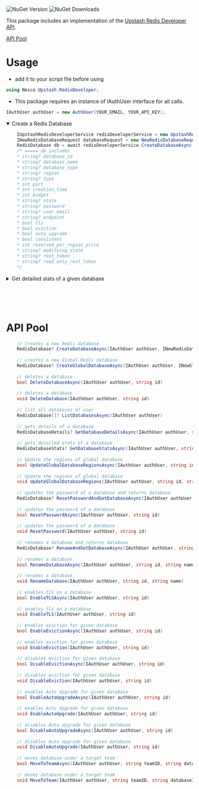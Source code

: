 ![NuGet Version](https://img.shields.io/nuget/v/Nesco.Upstash.RedisDeveloper?logo=nuget&label=nuget%20version&link=https%3A%2F%2Fwww.nuget.org%2Fpackages%2FNesco.Upstash.RedisDeveloper)
![NuGet Downloads](https://img.shields.io/nuget/dt/Nesco.Upstash.RedisDeveloper?logo=nuget&label=nuget%20downloads&link=https%3A%2F%2Fwww.nuget.org%2Fpackages%2FNesco.Upstash.RedisDeveloper)


This package includes an implementation of the [Upstash Redis Developer API](https://upstash.com/docs/devops/developer-api/redis/).

[API Pool](#api-pool)

# Usage

* add it to your script file before using

```c#
using Nesco.Upstash.RedisDeveloper;
```

* This package requires an instance of IAuthUser interface for all calls.

```c#
IAuthUser authUser = new AuthUser(YOUR_EMAIL, YOUR_API_KEY);
```


<details open>
<summary>Create a Redis Database</summary>

```csharp
    IUpstashRedisDeveloperService redisDeveloperService = new UpstashRedisDeveloperService();
    INewRedisDatabaseRequest databaseRequest = new NewRedisDatabaseRequest(name:"test-db", region:"eu-west-1", tls:true);
    RedisDatabase db = await redisDeveloperService.CreateDatabaseAsync(authUser, newRedisDatabaseRequest);
    /* ===== db includes
    * string? database_id
    * string? database_name
    * string? database_type
    * string? region
    * string? type
    * int port
    * int creation_time
    * int budget
    * string? state
    * string? password
    * string? user_email
    * string? endpoint
    * bool tls
    * bool eviction
    * bool auto_upgrade
    * bool consistent
    * int reserved_per_region_price
    * string? modifying_state
    * string? rest_token
    * string? read_only_rest_token
    */
```
</details>
<details>
<summary>Get detailed stats of a given database</summary>

```c#
    IUpstashRedisDeveloperService redisDeveloperService = new UpstashRedisDeveloperService();
    RedisDatabaseStats dbStats = await redisDeveloperService.GetDatabaseStatsAsync(authUser, db.database_id)
```
</details>

</br>
</br>
</br>
</br>

# API Pool

```C#   
    // Creates a new Redis database
    RedisDatabase? CreateDatabaseAsync(IAuthUser authUser, INewRedisDatabaseRequest newRedisDatabaseRequest)
        
    // creates a new Global Redis database
    RedisDatabase? CreateGlobalDatabaseAsync(IAuthUser authUser, INewGlobalRedisDatabaseRequest newGlobalRedisDatabaseRequest)
        
    // deletes a database
    bool DeleteDatabaseAsync(IAuthUser authUser, string id)
        
    // deletes a database
    void DeleteDatabase(IAuthUser authUser, string id)
        
    // list all databases of user
    RedisDatabase[]? ListDatabasesAsync(IAuthUser authUser)
        
    // gets details of a database
    RedisDatabaseDetails? GetDatabaseDetailsAsync(IAuthUser authUser, string id, bool hideCredentials)
        
    // gets detailed stats of a database
    RedisDatabaseStats? GetDatabaseStatsAsync(IAuthUser authUser, string id)
        
    // Update the regions of global database
    bool UpdateGlobalDatabaseRegionsAsync(IAuthUser authUser, string id, string[] readRegions)
        
    // Update the regions of global database
    void UpdateGlobalDatabaseRegions(IAuthUser authUser, string id, string[] readRegions)
        
    // updates the password of a database and returns database
    RedisDatabase? ResetPasswordAndGetDatabaseAsync(IAuthUser authUser, string id)
        
    // updates the password of a database
    bool ResetPasswordAsync(IAuthUser authUser, string id)
        
    // updates the password of a database
    void ResetPassword(IAuthUser authUser, string id)
        
    // renames a database and returns database
    RedisDatabase? RenameAndGetDatabaseAsync(IAuthUser authUser, string id, string name)
        
    // renames a database
    bool RenameDatabaseAsync(IAuthUser authUser, string id, string name)
        
    // renames a database
    void RenameDatabase(IAuthUser authUser, string id, string name)
        
    // enables tls on a database
    bool EnableTLSAsync(IAuthUser authUser, string id)
        
    // enables tls on a database
    void EnableTLS(IAuthUser authUser, string id)
        
    // enables eviction for given database
    bool EnableEvictionAsync(IAuthUser authUser, string id)
        
    // enables eviction for given database
    void EnableEviction(IAuthUser authUser, string id)
        
    // disables eviction for given database
    bool DisableEvictionAsync(IAuthUser authUser, string id)
        
    // disables eviction for given database
    void DisableEviction(IAuthUser authUser, string id)
        
    // enables Auto Upgrade for given database
    bool EnableAutoUpgradeAsync(IAuthUser authUser, string id)
        
    // enables Auto Upgrade for given database
    void EnableAutoUpgrade(IAuthUser authUser, string id)
        
    // disables Auto Upgrade for given database
    bool DisableAutoUpgradeAsync(IAuthUser authUser, string id)
        
    // disables Auto Upgrade for given database
    void DisableAutoUpgrade(IAuthUser authUser, string id)
        
    // moves database under a target team
    bool MoveToTeamAsync(IAuthUser authUser, string teamID, string databaseID)
        
    // moves database under a target team
    void MoveToTeam(IAuthUser authUser, string teamID, string databaseID)

```
